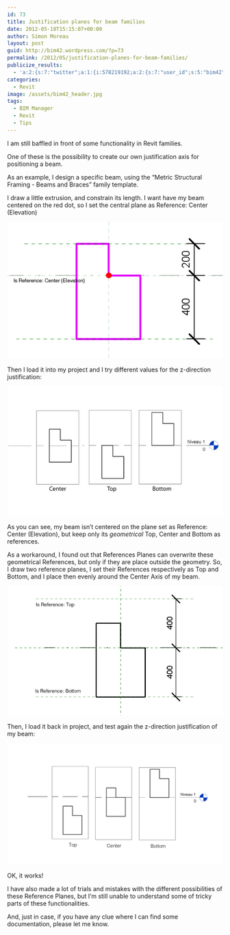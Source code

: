 ```yaml
---
id: 73
title: Justification planes for beam families
date: 2012-05-18T15:15:07+00:00
author: Simon Moreau
layout: post
guid: http://bim42.wordpress.com/?p=73
permalink: /2012/05/justification-planes-for-beam-families/
publicize_results:
  - 'a:2:{s:7:"twitter";a:1:{i:578219192;a:2:{s:7:"user_id";s:5:"bim42";s:7:"post_id";s:18:"203503994520346624";}}s:2:"fb";a:1:{i:589116337;a:2:{s:7:"user_id";s:9:"589116337";s:7:"post_id";s:17:"10150816506111338";}}}'
categories:
  - Revit
image: /assets/bim42_header.jpg
tags:
  - BIM Manager
  - Revit
  - Tips
---
```

I am still baffled in front of some functionality in Revit families.

One of these is the possibility to create our own justification axis for positioning a beam.

As an example, I design a specific beam, using the “Metric Structural Framing - Beams and Braces” family template.

I draw a little extrusion, and constrain its length. I want have my beam centered on the red dot, so I set the central plane as Reference: Center (Elevation)

![extrusion](/assets/2012/05/extrusion.jpg)

Then I load it into my project and I try different values for the z-direction justification:

![justification](/assets/2012/05/justification.jpg)

As you can see, my beam isn’t centered on the plane set as Reference: Center (Elevation), but keep only its _geometrical_ Top, Center and Bottom as references.

As a workaround, I found out that References Planes can overwrite these geometrical References, but only if they are place outside the geometry. So, I draw two reference planes, I set their References respectively as Top and Bottom, and I place then evenly around the Center Axis of my beam.

![referencesplanes](/assets/2012/05/referencesplanes.jpg)

Then, I load it back in project, and test again the z-direction justification of my beam:

![justification2](/assets/2012/05/justification2.jpg)

OK, it works!

I have also made a lot of trials and mistakes with the different possibilities of these Reference Planes, but I’m still unable to understand some of tricky parts of these functionalities.

And, just in case, if you have any clue where I can find some documentation, please let me know.